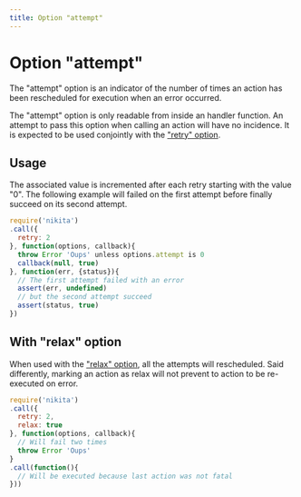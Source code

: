 ```yaml
---
title: Option "attempt"
---
```


# Option "attempt"

The "attempt" option is an indicator of the number of times an action has been rescheduled for execution when an error occurred. 

The "attempt" option is only readable from inside an handler function. An attempt to pass this option when calling an action will have no incidence. It is expected to be used conjointly with the ["retry" option](/options/retry/).

## Usage

The associated value is incremented after each retry starting with the value "0". The following example will failed on the first attempt before finally succeed on its second attempt.

```js
require('nikita')
.call({
  retry: 2
}, function(options, callback){
  throw Error 'Oups' unless options.attempt is 0
  callback(null, true)
}, function(err, {status}){
  // The first attempt failed with an error
  assert(err, undefined)
  // but the second attempt succeed
  assert(status, true)
})
```
## With "relax" option

When used with the ["relax" option](/options/relax/), all the attempts will rescheduled. Said differently, marking an action as relax will not prevent to action to be re-executed on error.

```js
require('nikita')
.call({
  retry: 2,
  relax: true
}, function(options, callback){
  // Will fail two times
  throw Error 'Oups'
}
.call(function(){
  // Will be executed because last action was not fatal
}))
```
